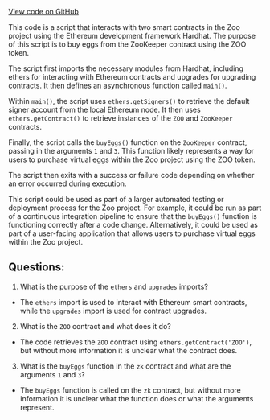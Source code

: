 [View code on GitHub](zoo-labs/zoo/blob/master/contracts/scripts/buyEggs.ts)

This code is a script that interacts with two smart contracts in the Zoo project using the Ethereum development framework Hardhat. The purpose of this script is to buy eggs from the ZooKeeper contract using the ZOO token.

The script first imports the necessary modules from Hardhat, including ethers for interacting with Ethereum contracts and upgrades for upgrading contracts. It then defines an asynchronous function called `main()`.

Within `main()`, the script uses `ethers.getSigners()` to retrieve the default signer account from the local Ethereum node. It then uses `ethers.getContract()` to retrieve instances of the `ZOO` and `ZooKeeper` contracts.

Finally, the script calls the `buyEggs()` function on the `ZooKeeper` contract, passing in the arguments `1` and `3`. This function likely represents a way for users to purchase virtual eggs within the Zoo project using the ZOO token.

The script then exits with a success or failure code depending on whether an error occurred during execution.

This script could be used as part of a larger automated testing or deployment process for the Zoo project. For example, it could be run as part of a continuous integration pipeline to ensure that the `buyEggs()` function is functioning correctly after a code change. Alternatively, it could be used as part of a user-facing application that allows users to purchase virtual eggs within the Zoo project.
## Questions: 
 1. What is the purpose of the `ethers` and `upgrades` imports?
- The `ethers` import is used to interact with Ethereum smart contracts, while the `upgrades` import is used for contract upgrades.
2. What is the `ZOO` contract and what does it do?
- The code retrieves the `ZOO` contract using `ethers.getContract('ZOO')`, but without more information it is unclear what the contract does.
3. What is the `buyEggs` function in the `zk` contract and what are the arguments `1` and `3`?
- The `buyEggs` function is called on the `zk` contract, but without more information it is unclear what the function does or what the arguments represent.